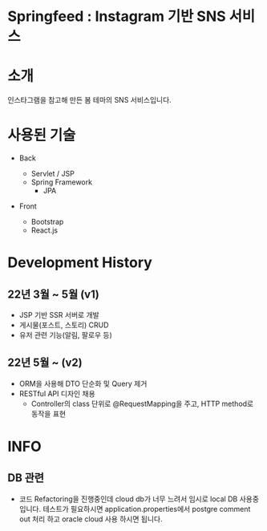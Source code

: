 # Springfeed : Instagram 기반 SNS 서비스

# 소개
인스타그램을 참고해 만든 봄 테마의 SNS 서비스입니다.

# 사용된 기술
- Back
  - Servlet / JSP
  - Spring Framework
    - JPA

- Front
  - Bootstrap
  - React.js

# Development History

## 22년 3월 ~ 5월 (v1)
- JSP 기반 SSR 서버로 개발
- 게시물(포스트, 스토리) CRUD
- 유저 관련 기능(알림, 팔로우 등)

## 22년 5월 ~ (v2)
- ORM을 사용해 DTO 단순화 및 Query 제거
- RESTful API 디자인 채용
  - Controller의 class 단위로 @RequestMapping을 주고, HTTP method로 동작을 표현

# INFO
## DB 관련
- 코드 Refactoring을 진행중인데 cloud db가 너무 느려서 임시로 local DB 사용중입니다. 테스트가 필요하시면 application.properties에서 postgre comment out 처리 하고 oracle cloud 사용 하시면 됩니다.
